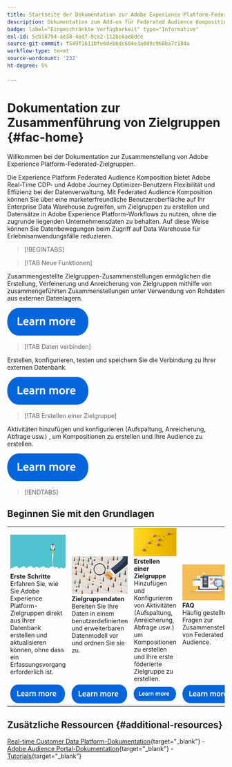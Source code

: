 ```yaml
---
title: Startseite der Dokumentation zur Adobe Experience Platform-Federated-Zielgruppenkomposition
description: Dokumentation zum Add-on für Federated Audience Komposition
badge: label="Eingeschränkte Verfügbarkeit" type="Informative"
exl-id: 5cb18794-ae38-4ed7-9ce2-112bc6ae8dce
source-git-commit: f549f1611bfe6deb6dc684e3a0d9c968ba7c184a
workflow-type: tm+mt
source-wordcount: '232'
ht-degree: 5%

---
```


# Dokumentation zur Zusammenführung von Zielgruppen  {#fac-home}

Willkommen bei der Dokumentation zur Zusammenstellung von Adobe Experience Platform-Federated-Zielgruppen.

Die Experience Platform Federated Audience Komposition bietet Adobe Real-Time CDP- und Adobe Journey Optimizer-Benutzern Flexibilität und Effizienz bei der Datenverwaltung. Mit Federated Audience Komposition können Sie über eine marketerfreundliche Benutzeroberfläche auf Ihr Enterprise Data Warehouse zugreifen, um Zielgruppen zu erstellen und Datensätze in Adobe Experience Platform-Workflows zu nutzen, ohne die zugrunde liegenden Unternehmensdaten zu behalten. Auf diese Weise können Sie Datenbewegungen beim Zugriff auf Data Warehouse für Erlebnisanwendungsfälle reduzieren.

>[!BEGINTABS]

>[!TAB Neue Funktionen]

Zusammengestellte Zielgruppen-Zusammenstellungen ermöglichen die Erstellung, Verfeinerung und Anreicherung von Zielgruppen mithilfe von zusammengeführten Zusammenstellungen unter Verwendung von Rohdaten aus externen Datenlagern.

[![Bild](assets/learn-more-button.svg)](start/release-notes.md)

>[!TAB Daten verbinden]

Erstellen, konfigurieren, testen und speichern Sie die Verbindung zu Ihrer externen Datenbank.

[![Bild](assets/learn-more-button.svg)](connections/federated-db.md)

>[!TAB Erstellen einer Zielgruppe]

Aktivitäten hinzufügen und konfigurieren (Aufspaltung, Anreicherung, Abfrage usw.) , um Kompositionen zu erstellen und Ihre Audience zu erstellen.

[![Bild](assets/learn-more-button.svg)](compositions/gs-compositions.md)

>[!ENDTABS]

## Beginnen Sie mit den Grundlagen

<table style="table-layout:fixed">
  <tr style="border: 0;">
    <td>
    <a href="start/get-started.md"><img src="assets/do-not-localize/start-quick.png"></a>
    <div><strong>Erste Schritte</strong><br/>Erfahren Sie, wie Sie Adobe Experience Platform-Zielgruppen direkt aus Ihrer Datenbank erstellen und aktualisieren können, ohne dass ein Erfassungsvorgang erforderlich ist.
    </div>
    </td>
    <td>
    <a href="data-management/gs-models.md"><img src="assets/do-not-localize/start-profiles.png"></a>
    <div><strong>Zielgruppendaten</strong><br/>Bereiten Sie Ihre Daten in einem benutzerdefinierten und erweiterbaren Datenmodell vor und ordnen Sie sie zu.
    </div>
    </td>
    <td>
    <a href="compositions/gs-compositions.md"><img src="assets/do-not-localize/start-journey.jpeg"></a>
    <div><strong>Erstellen einer Zielgruppe</strong><br/>Hinzufügen und Konfigurieren von Aktivitäten (Aufspaltung, Anreicherung, Abfrage usw.) um Kompositionen zu erstellen und Ihre erste föderierte Zielgruppe zu erstellen.
    </div>
    </td>
    <td>
    <a href="start/faq.md"><img src="assets/do-not-localize/start-faq.png"></a>
    <div><strong>FAQ</strong><br/>Häufig gestellte Fragen zur Zusammenstellung von Federated Audience.</div>
    </td>
  </tr>
  <tr style="border: 0;">
    <td><a href="start/get-started.md"><img src="assets/learn-more-button.svg"></a></td>
    <td><a href="data-management/gs-models.md"><img src="assets/learn-more-button.svg"></a></td>
    <td><a href="compositions/gs-compositions.md"><img src="assets/learn-more-button.svg"></a></td>
    <td><a href="start/faq.md"><img src="assets/learn-more-button.svg"></a></td>
    </tr>
</table>


## Zusätzliche Ressourcen  {#additional-resources}

[Real-time Customer Data Platform-Dokumentation](https://experienceleague.adobe.com/en/docs/experience-platform/rtcdp/home){target="_blank"} - [Adobe Audience Portal-Dokumentation](https://experienceleague.adobe.com/en/docs/experience-platform/segmentation/ui/audience-dashboard){target="_blank"} - [Tutorials](https://experienceleague.adobe.com/en/docs/platform-learn/tutorials/audiences/introduction-to-audience-portal-and-composition){target="_blank"}
